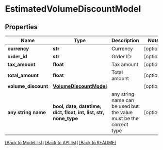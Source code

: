 # EstimatedVolumeDiscountModel


## Properties
Name | Type | Description | Notes
------------ | ------------- | ------------- | -------------
**currency** | **str** | Currency | [optional] 
**order_id** | **str** | Order ID | [optional] 
**tax_amount** | **float** | Tax amount | [optional] 
**total_amount** | **float** | Total amount | [optional] 
**volume_discount** | [**VolumeDiscountModel**](VolumeDiscountModel.md) |  | [optional] 
**any string name** | **bool, date, datetime, dict, float, int, list, str, none_type** | any string name can be used but the value must be the correct type | [optional]

[[Back to Model list]](../README.md#documentation-for-models) [[Back to API list]](../README.md#documentation-for-api-endpoints) [[Back to README]](../README.md)


